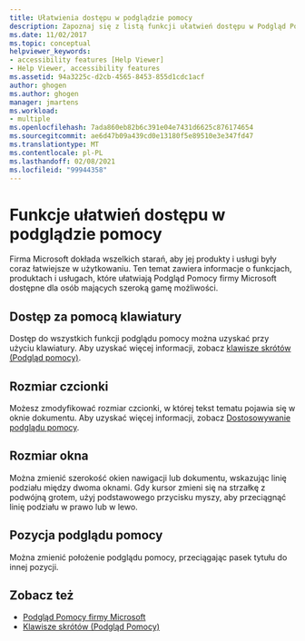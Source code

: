 ```yaml
---
title: Ułatwienia dostępu w podglądzie pomocy
description: Zapoznaj się z listą funkcji ułatwień dostępu w Podgląd Pomocy firmy Microsoft, obejmujących dostęp do klawiatury, rozmiar czcionki, rozmiar okna i pozycję Podgląd pomocy.
ms.date: 11/02/2017
ms.topic: conceptual
helpviewer_keywords:
- accessibility features [Help Viewer]
- Help Viewer, accessibility features
ms.assetid: 94a3225c-d2cb-4565-8453-855d1cdc1acf
author: ghogen
ms.author: ghogen
manager: jmartens
ms.workload:
- multiple
ms.openlocfilehash: 7ada860eb82b6c391e04e7431d6625c876174654
ms.sourcegitcommit: ae6d47b09a439cd0e13180f5e89510e3e347fd47
ms.translationtype: MT
ms.contentlocale: pl-PL
ms.lasthandoff: 02/08/2021
ms.locfileid: "99944358"
---
```

# <a name="accessibility-features-of-the-help-viewer"></a>Funkcje ułatwień dostępu w podglądzie pomocy
Firma Microsoft dokłada wszelkich starań, aby jej produkty i usługi były coraz łatwiejsze w użytkowaniu. Ten temat zawiera informacje o funkcjach, produktach i usługach, które ułatwiają Podgląd Pomocy firmy Microsoft dostępne dla osób mających szeroką gamę możliwości.

## <a name="keyboard-access"></a>Dostęp za pomocą klawiatury
Dostęp do wszystkich funkcji podglądu pomocy można uzyskać przy użyciu klawiatury. Aby uzyskać więcej informacji, zobacz [klawisze skrótów (Podgląd pomocy)](../help-viewer/shortcut-keys.md).

## <a name="font-size"></a>Rozmiar czcionki
Możesz zmodyfikować rozmiar czcionki, w której tekst tematu pojawia się w oknie dokumentu. Aby uzyskać więcej informacji, zobacz [Dostosowywanie podglądu pomocy](../help-viewer/customize.md).

## <a name="window-size"></a>Rozmiar okna
Można zmienić szerokość okien nawigacji lub dokumentu, wskazując linię podziału między dwoma oknami. Gdy kursor zmieni się na strzałkę z podwójną grotem, użyj podstawowego przycisku myszy, aby przeciągnąć linię podziału w prawo lub w lewo.

## <a name="help-viewer-position"></a>Pozycja podglądu pomocy
Można zmienić położenie podglądu pomocy, przeciągając pasek tytułu do innej pozycji.

## <a name="see-also"></a>Zobacz też

- [Podgląd Pomocy firmy Microsoft](../help-viewer/overview.md)
- [Klawisze skrótów (Podgląd Pomocy)](../help-viewer/shortcut-keys.md)